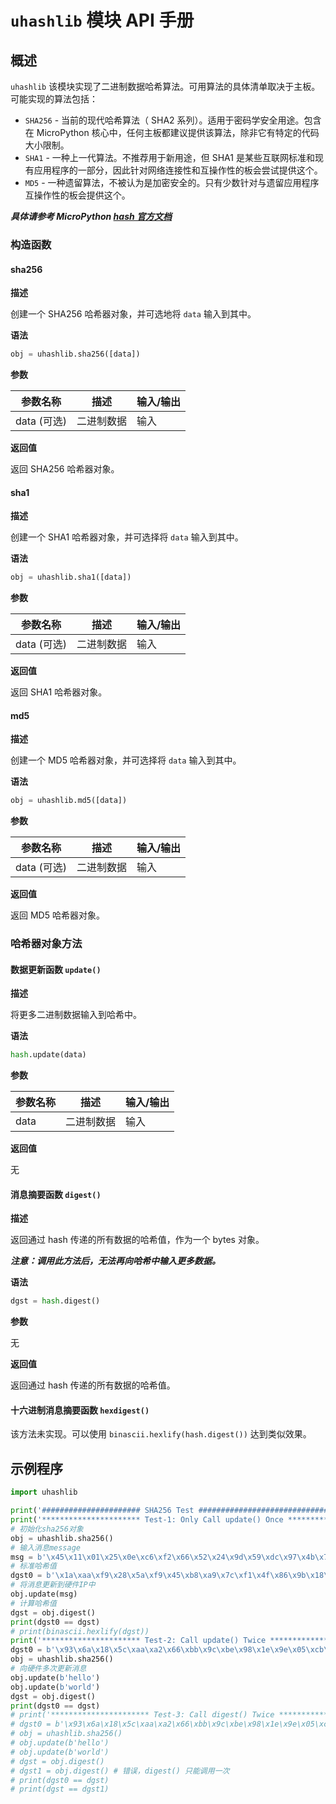 # `uhashlib` 模块 API 手册

## 概述

`uhashlib` 该模块实现了二进制数据哈希算法。可用算法的具体清单取决于主板。可能实现的算法包括：

- `SHA256` - 当前的现代哈希算法（ SHA2 系列）。适用于密码学安全用途。包含在 MicroPython 核心中，任何主板都建议提供该算法，除非它有特定的代码大小限制。
- `SHA1` - 一种上一代算法。不推荐用于新用途，但 SHA1 是某些互联网标准和现有应用程序的一部分，因此针对网络连接性和互操作性的板会尝试提供这个。
- `MD5` - 一种遗留算法，不被认为是加密安全的。只有少数针对与遗留应用程序互操作性的板会提供这个。

***具体请参考 MicroPython [hash 官方文档](https://docs.micropython.org/en/latest/library/hashlib.html)***

### 构造函数

#### sha256

**描述**

创建一个 SHA256 哈希器对象，并可选地将 `data` 输入到其中。

**语法**

```python
obj = uhashlib.sha256([data])
```

**参数**

| 参数名称 | 描述       | 输入/输出 |
|----------|------------|-----------|
| data (可选)     | 二进制数据 | 输入      |

**返回值**

返回 SHA256 哈希器对象。

#### sha1

**描述**

创建一个 SHA1 哈希器对象，并可选择将 `data` 输入到其中。

**语法**

```python
obj = uhashlib.sha1([data])
```

**参数**

| 参数名称 | 描述       | 输入/输出 |
|----------|------------|-----------|
| data (可选)     | 二进制数据 | 输入      |

**返回值**

返回 SHA1 哈希器对象。

#### md5

**描述**

创建一个 MD5 哈希器对象，并可选择将 `data` 输入到其中。

**语法**

```python
obj = uhashlib.md5([data])
```

**参数**

| 参数名称 | 描述       | 输入/输出 |
|----------|------------|-----------|
| data (可选)     | 二进制数据 | 输入      |

**返回值**

返回 MD5 哈希器对象。

### 哈希器对象方法

#### 数据更新函数 `update()`

**描述**

将更多二进制数据输入到哈希中。

**语法**

```python
hash.update(data)
```

**参数**

| 参数名称 | 描述       | 输入/输出 |
|----------|------------|-----------|
| data     | 二进制数据 | 输入      |

**返回值**

无

#### 消息摘要函数 `digest()`

**描述**

返回通过 hash 传递的所有数据的哈希值，作为一个 bytes 对象。

***注意：调用此方法后，无法再向哈希中输入更多数据。***

**语法**  

```python
dgst = hash.digest()
```

**参数**

无

**返回值**  

返回通过 hash 传递的所有数据的哈希值。

#### 十六进制消息摘要函数 `hexdigest()`

该方法未实现。可以使用 `binascii.hexlify(hash.digest())` 达到类似效果。

## 示例程序

```python
import uhashlib

print('###################### SHA256 Test ##############################')
print('********************** Test-1: Only Call update() Once ******************')
# 初始化sha256对象
obj = uhashlib.sha256()
# 输入消息message
msg = b'\x45\x11\x01\x25\x0e\xc6\xf2\x66\x52\x24\x9d\x59\xdc\x97\x4b\x73\x61\xd5\x71\xa8\x10\x1c\xdf\xd3\x6a\xba\x3b\x58\x54\xd3\xae\x08\x6b\x5f\xdd\x45\x97\x72\x1b\x66\xe3\xc0\xdc\x5d\x8c\x60\x6d\x96\x57\xd0\xe3\x23\x28\x3a\x52\x17\xd1\xf5\x3f\x2f\x28\x4f\x57\xb8'
# 标准哈希值
dgst0 = b'\x1a\xaa\xf9\x28\x5a\xf9\x45\xb8\xa9\x7c\xf1\x4f\x86\x9b\x18\x90\x14\xc3\x84\xf3\xc7\xc2\xb7\xd2\xdf\x8a\x97\x13\xbf\xfe\x0b\xf1'
# 将消息更新到硬件IP中
obj.update(msg)
# 计算哈希值
dgst = obj.digest()
print(dgst0 == dgst)
# print(binascii.hexlify(dgst))
print('********************** Test-2: Call update() Twice ******************')
dgst0 = b'\x93\x6a\x18\x5c\xaa\xa2\x66\xbb\x9c\xbe\x98\x1e\x9e\x05\xcb\x78\xcd\x73\x2b\x0b\x32\x80\xeb\x94\x44\x12\xbb\x6f\x8f\x8f\x07\xaf'
obj = uhashlib.sha256()
# 向硬件多次更新消息
obj.update(b'hello')
obj.update(b'world')
dgst = obj.digest()
print(dgst0 == dgst)
# print('********************** Test-3: Call digest() Twice ******************')
# dgst0 = b'\x93\x6a\x18\x5c\xaa\xa2\x66\xbb\x9c\xbe\x98\x1e\x9e\x05\xcb\x78\xcd\x73\x2b\x0b\x32\x80\xeb\x94\x44\x12\xbb\x6f\x8f\x8f\x07\xaf'
# obj = uhashlib.sha256()
# obj.update(b'hello')
# obj.update(b'world')
# dgst = obj.digest()
# dgst1 = obj.digest() # 错误，digest() 只能调用一次
# print(dgst0 == dgst)
# print(dgst == dgst1)
```

